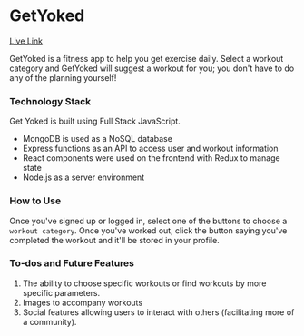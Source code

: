 # GetYoked
[Live Link](https://get-yoked.herokuapp.com/#/)

GetYoked is a fitness app to help you get exercise daily. Select a workout category and GetYoked will suggest a workout for you; you don't have to do any of the planning yourself!  

### Technology Stack

  Get Yoked is built using Full Stack JavaScript.
  - MongoDB is used as a NoSQL database
  - Express functions as an API to access user and workout information 
  - React components were used on the frontend with Redux to manage state
  - Node.js as a server environment 

### How to Use 

Once you've signed up or logged in, select one of the buttons to choose a `workout category`. Once you've worked out, click the button saying you've completed the workout and it'll be stored in your profile.

### To-dos and Future Features

  1. The ability to choose specific workouts or find workouts by more specific parameters.
  2. Images to accompany workouts
  3. Social features allowing users to interact with others (facilitating more of a community).
